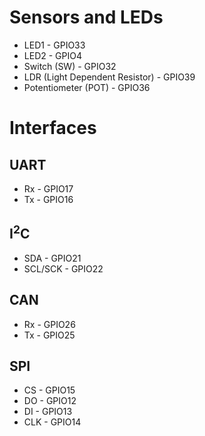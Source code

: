 # Sensors and LEDs
- LED1 - GPIO33
- LED2 - GPIO4
- Switch (SW) - GPIO32
- LDR (Light Dependent Resistor) - GPIO39
- Potentiometer (POT) - GPIO36

# Interfaces
## UART
- Rx - GPIO17
- Tx - GPIO16
## I$^2$C
- SDA - GPIO21
- SCL/SCK - GPIO22
## CAN
- Rx - GPIO26
- Tx - GPIO25
## SPI
- CS - GPIO15
- DO - GPIO12
- DI - GPIO13
- CLK - GPIO14
